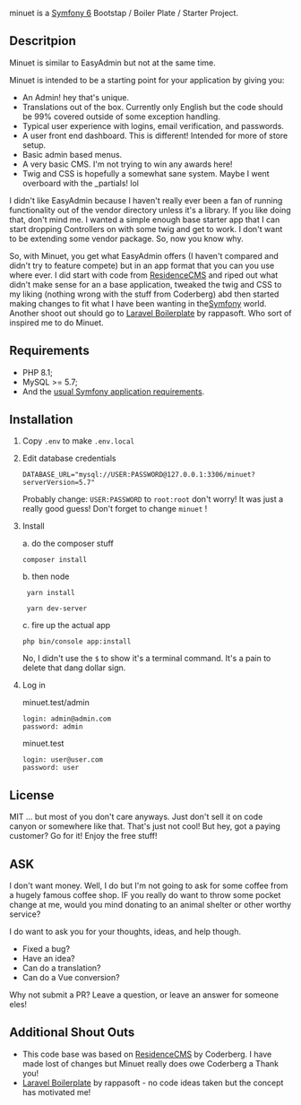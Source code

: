 minuet is a [Symfony 6][1] Bootstap / Boiler Plate / Starter Project.

## Descritpion

Minuet is similar to EasyAdmin but not at the same time.

Minuet is intended to be a starting point for your application by giving you:
- An Admin! hey that's unique.
- Translations out of the box. Currently only English but the code should be 99% covered outside of some exception handling.
- Typical user experience with logins, email verification, and passwords.
- A user front end dashboard. This is different! Intended for more of store setup.
- Basic admin based menus.
- A very basic CMS. I'm not trying to win any awards here!
- Twig and CSS is hopefully a somewhat sane system. Maybe I went overboard with the _partials! lol

I didn't like EasyAdmin because I haven't really ever been a fan of running functionality out of the vendor directory unless it's a library.
If you like doing that, don't mind me. I wanted a simple enough base starter app that I can start dropping Controllers on with some twig
and get to work. I don't want to be extending some vendor package. So, now you know why.

So, with Minuet, you get what EasyAdmin offers (I haven't compared and didn't try to feature compete) but in an app format
that you can you use where ever. I did start with code from [ResidenceCMS][5] and riped out what didn't make sense for an
a base application, tweaked the twig and CSS to my liking (nothing wrong with the stuff from Coderberg) abd then started making changes
to fit what I have been wanting in the[Symfony][1] world. Another shoot out should go to [Laravel Boilerplate][6] by rappasoft.
Who sort of inspired me to do Minuet.

## Requirements

- PHP 8.1;
- MySQL >= 5.7;
- And the [usual Symfony application requirements][2].

## Installation

1. Copy ```.env``` to make ```.env.local```
2. Edit database credentials

    ```
    DATABASE_URL="mysql://USER:PASSWORD@127.0.0.1:3306/minuet?serverVersion=5.7"
    ```
    Probably change: ```USER:PASSWORD``` to ```root:root``` don't worry!
    It was just a really good guess!
    Don't forget to change ```minuet``` !

3. Install

    a. do the composer stuff
    ```
    composer install
    ```

    b. then node
    ```
     yarn install
    ```
    ```
     yarn dev-server
    ```

    c. fire up the actual app
    ```
    php bin/console app:install
    ```
    No, I didn't use the ```$``` to show it's a terminal command.
    It's a pain to delete that dang dollar sign.


4. Log in

    minuet.test/admin
    ```
    login: admin@admin.com
    password: admin
    ```
    minuet.test
    ```
    login: user@user.com
    password: user
    ```

## License
MIT ... but most of you don't care anyways. Just don't sell it on code canyon or somewhere like that.
That's just not cool! But hey, got a paying customer? Go for it! Enjoy the free stuff!

## ASK

I don't want money. Well, I do but I'm not going to ask for some coffee from a hugely famous coffee shop.
IF you really do want to throw some pocket change at me, would you mind donating to an animal shelter or other worthy service?

I do want to ask you for your thoughts, ideas, and help though.
- Fixed a bug?
- Have an idea?
- Can do a translation?
- Can do a Vue conversion?

Why not submit a PR? Leave a question, or leave an answer for someone eles!

## Additional Shout Outs
- This code base was based on [ResidenceCMS][5] by Coderberg. I have made lost of changes but Minuet really does
owe Coderberg a Thank you!
- [Laravel Boilerplate][6] by rappasoft - no code ideas taken but the concept has motivated me!

[1]: https://symfony.com/
[2]: https://symfony.com/doc/current/setup.html#technical-requirements
[5]: https://github.com/Coderberg/ResidenceCMS
[6]: https://github.com/rappasoft/laravel-boilerplate
